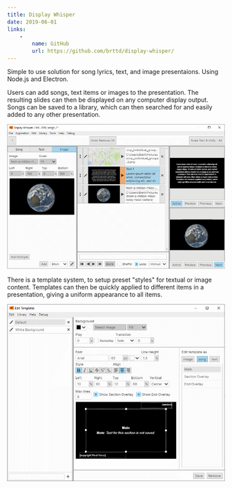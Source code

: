 ```yaml
---
title: Display Whisper
date: 2019-06-01
links:
    -
        name: GitHub
        url: https://github.com/brttd/display-whisper/
---
```

Simple to use solution for song lyrics, text, and image presentaions.
Using Node.js and Electron.

<!--more-->

Users can add songs, text items or images to the presentation. The resulting slides can then be displayed on any computer display output.
Songs can be saved to a library, which can then searched for and easily added to any other presentation.

![Application screenshot](screenshot_1.png)

There is a template system, to setup preset "styles" for textual or image content. Templates can then be quickly applied to different items in a presentation, giving a uniform appearance to all items.

![Application screenshot](screenshot_2.png)